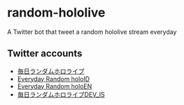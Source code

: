 # random-hololive
A Twitter bot that tweet a random hololive stream everyday

## Twitter accounts
- [毎日ランダムホロライブ](https://twitter.com/random_hololive)
- [Everyday Random holoID](https://twitter.com/random_holoID)
- [Everyday Random holoEN](https://twitter.com/random_holoEN)
- [毎日ランダムホロライブDEV_IS](httpshttps://twitter.com/random_DEV_IS)
